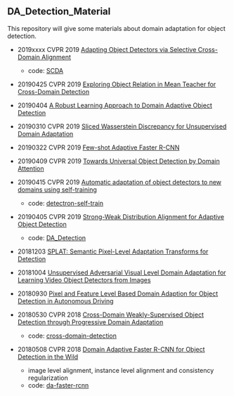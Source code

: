 ## DA_Detection_Material

This repository will give some materials about domain adaptation for object detection.

* 2019xxxx CVPR 2019 [Adapting Object Detectors via Selective Cross-Domain Alignment](http://openaccess.thecvf.com/content_CVPR_2019/html/Zhu_Adapting_Object_Detectors_via_Selective_Cross-Domain_Alignment_CVPR_2019_paper.html)
	* code: [SCDA](https://github.com/WERush/SCDA)

* 20190425 CVPR 2019 [Exploring Object Relation in Mean Teacher for Cross-Domain Detection](https://arxiv.org/abs/1904.11245)

* 20190404 [A Robust Learning Approach to Domain Adaptive Object Detection](https://arxiv.org/abs/1904.02361)

* 20190310 CVPR 2019 [Sliced Wasserstein Discrepancy for Unsupervised Domain Adaptation](https://arxiv.org/abs/1903.04064)

* 20190322 CVPR 2019 [Few-shot Adaptive Faster R-CNN](https://arxiv.org/abs/1903.09372)

* 20190409 CVPR 2019 [Towards Universal Object Detection by Domain Attention](https://arxiv.org/abs/1904.04402)

* 20190415 CVPR 2019 [Automatic adaptation of object detectors to new domains using self-training](https://arxiv.org/abs/1904.07305)
    * code: [detectron-self-train](https://github.com/AruniRC/detectron-self-train)

* 20190405 CVPR 2019 [Strong-Weak Distribution Alignment for Adaptive Object Detection](https://arxiv.org/abs/1812.04798)
    * code: [DA_Detection](https://github.com/VisionLearningGroup/DA_Detection)

* 20181203 [SPLAT: Semantic Pixel-Level Adaptation Transforms for Detection](https://arxiv.org/abs/1812.00929)

* 20181004 [Unsupervised Adversarial Visual Level Domain Adaptation for Learning Video Object Detectors from Images](https://arxiv.org/abs/1810.02074)

* 20180930 [Pixel and Feature Level Based Domain Adaption for Object Detection in Autonomous Driving](https://arxiv.org/abs/1810.00345)

* 20180530 CVPR 2018 [Cross-Domain Weakly-Supervised Object Detection through Progressive Domain Adaptation](https://arxiv.org/abs/1803.11365)
    * code: [cross-domain-detection](https://github.com/naoto0804/cross-domain-detection)

* 20180508 CVPR 2018 [Domain Adaptive Faster R-CNN for Object Detection in the Wild](https://arxiv.org/abs/1803.03243)
    * image level alignment, instance level alignment and consistency regularization
    * code: [da-faster-rcnn](https://github.com/yuhuayc/da-faster-rcnn)



